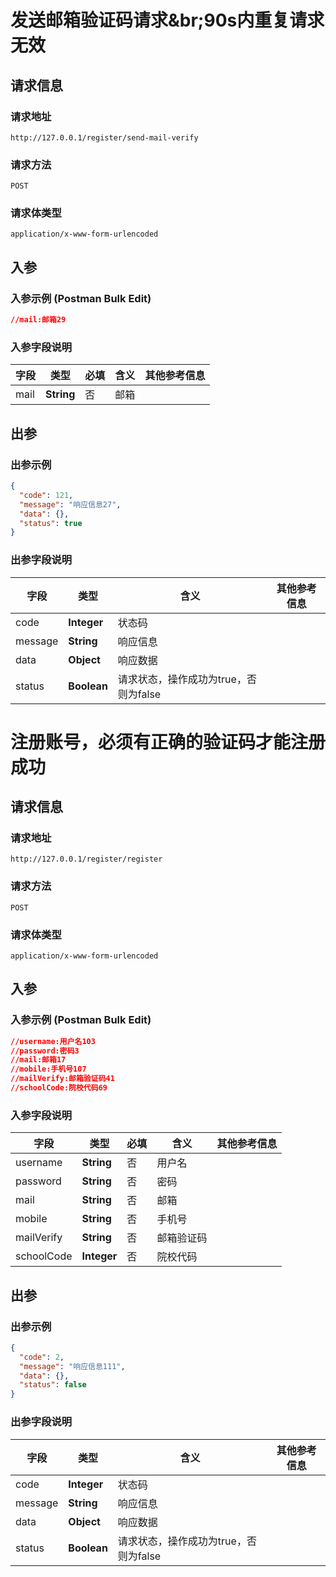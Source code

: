 # 发送邮箱验证码请求&br;90s内重复请求无效

## 请求信息

### 请求地址

```
http://127.0.0.1/register/send-mail-verify
```

### 请求方法

```
POST
```

### 请求体类型

```
application/x-www-form-urlencoded
```

## 入参

### 入参示例 (Postman Bulk Edit)

```json
//mail:邮箱29

```

### 入参字段说明

| **字段** | **类型** | **必填** | **含义** | **其他参考信息** |
| -------- | -------- | -------- | -------- | -------- |
| mail     | **String**     | 否  |  邮箱 |   |

## 出参

### 出参示例

```json
{
  "code": 121,
  "message": "响应信息27",
  "data": {},
  "status": true
}
```

### 出参字段说明

| **字段** | **类型**  | **含义** | **其他参考信息** |
| -------- | -------- | -------- | -------- |
| code     | **Integer**    |  状态码 |   |
| message     | **String**    |  响应信息 |   |
| data     | **Object**    |  响应数据 |   |
| status     | **Boolean**    |  请求状态，操作成功为true，否则为false |   |

# 注册账号，必须有正确的验证码才能注册成功

## 请求信息

### 请求地址

```
http://127.0.0.1/register/register
```

### 请求方法

```
POST
```

### 请求体类型

```
application/x-www-form-urlencoded
```

## 入参

### 入参示例 (Postman Bulk Edit)

```json
//username:用户名103
//password:密码3
//mail:邮箱17
//mobile:手机号107
//mailVerify:邮箱验证码41
//schoolCode:院校代码69

```

### 入参字段说明

| **字段** | **类型** | **必填** | **含义** | **其他参考信息** |
| -------- | -------- | -------- | -------- | -------- |
| username     | **String**     | 否  |  用户名 |   |
| password     | **String**     | 否  |  密码 |   |
| mail     | **String**     | 否  |  邮箱 |   |
| mobile     | **String**     | 否  |  手机号 |   |
| mailVerify     | **String**     | 否  |  邮箱验证码 |   |
| schoolCode     | **Integer**     | 否  |  院校代码 |   |

## 出参

### 出参示例

```json
{
  "code": 2,
  "message": "响应信息111",
  "data": {},
  "status": false
}
```

### 出参字段说明

| **字段** | **类型**  | **含义** | **其他参考信息** |
| -------- | -------- | -------- | -------- |
| code     | **Integer**    |  状态码 |   |
| message     | **String**    |  响应信息 |   |
| data     | **Object**    |  响应数据 |   |
| status     | **Boolean**    |  请求状态，操作成功为true，否则为false |   |




